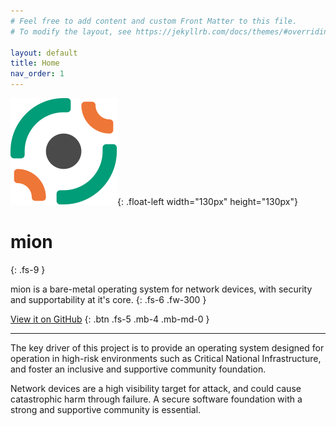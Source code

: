```yaml
---
# Feel free to add content and custom Front Matter to this file.
# To modify the layout, see https://jekyllrb.com/docs/themes/#overriding-theme-defaults

layout: default
title: Home
nav_order: 1
---
```


![mion Logo](/assets/images/MION_LOGO_SYMBOL_COLOUR.svg){: .float-left width="130px" height="130px"}
# mion
{: .fs-9 }

mion is a bare-metal operating system for network devices, with
security and supportability at it's core.
{: .fs-6 .fw-300 }

[View it on GitHub](https://github.com/NetworkGradeLinux/mion-docs)
{: .btn .fs-5 .mb-4 .mb-md-0 }

---

The key driver of this project is to provide an operating system designed for
operation in high-risk environments such as Critical National Infrastructure,
and foster an inclusive and supportive community foundation.

Network devices are a high
visibility target for attack, and could cause catastrophic harm through failure.
A secure software foundation with a strong and supportive community is
essential.



<!-- << HIGH LEVEL GOALS HERE >>
---------------------------    -->






